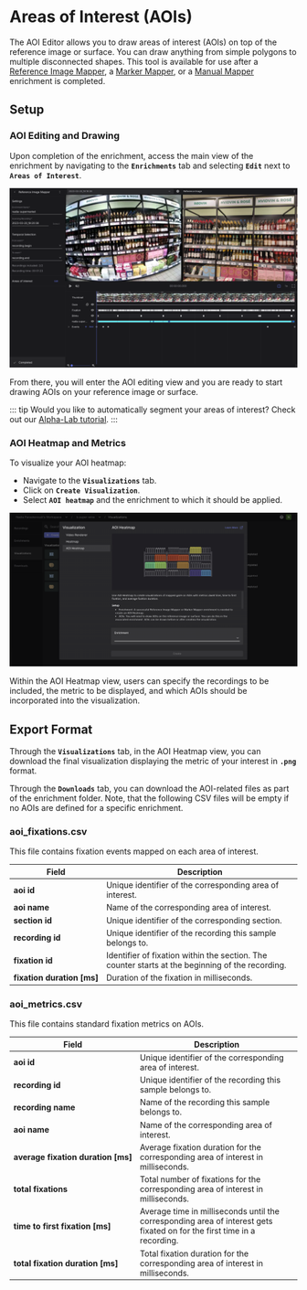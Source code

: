 # Areas of Interest (AOIs)

The AOI Editor allows you to draw areas of interest (AOIs) on top of the reference image or surface. You can draw anything from simple polygons to multiple disconnected shapes. This tool is available for use after a [Reference Image Mapper](/pupil-cloud/enrichments/reference-image-mapper/), a [Marker Mapper](/pupil-cloud/enrichments/marker-mapper/), or a [Manual Mapper](/pupil-cloud/enrichments/manual-mapper/) enrichment is completed.

## Setup

### AOI Editing and Drawing

Upon completion of the enrichment, access the main view of the enrichment by navigating to the **`Enrichments`** tab and selecting **`Edit`** next to **`Areas of Interest`**.

![Edit AOIs](./AOI_enrichment_view.png)

From there, you will enter the AOI editing view and you are ready to start drawing AOIs on your reference image or surface.

<Youtube src="tSzbBHG4Nag"/>

::: tip
Would you like to automatically segment your areas of interest? Check out our [Alpha-Lab tutorial](https://docs.pupil-labs.com/alpha-lab/gaze-metrics-in-aois/).
:::

### AOI Heatmap and Metrics

To visualize your AOI heatmap:

- Navigate to the **`Visualizations`** tab.
- Click on **`Create Visualization`**.
- Select **`AOI heatmap`** and the enrichment to which it should be applied.

![View AOI heatmap](./View_AOI_heatmap.png)

Within the AOI Heatmap view, users can specify the recordings to be included, the metric to be displayed, and which AOIs should be incorporated into the visualization.

<Youtube src="Rrb6OKmTCOs"/>

## Export Format

Through the **`Visualizations`** tab, in the AOI Heatmap view, you can download the final visualization displaying the metric of your interest in **`.png`** format.

Through the **`Downloads`** tab, you can download the AOI-related files as part of the enrichment folder. Note, that the following CSV files will be empty if no AOIs are defined for a specific enrichment.

### aoi_fixations.csv

This file contains fixation events mapped on each area of interest.

| Field                                | Description                                                                                      |
| ------------------------------------ | ------------------------------------------------------------------------------------------------ |
| **aoi id**                           | Unique identifier of the corresponding area of interest.                                         |
| **aoi name**                         | Name of the corresponding area of interest.                                                      |
| **section id**                       | Unique identifier of the corresponding section.                                                  |
| **recording id**                     | Unique identifier of the recording this sample belongs to.                                       |
| **fixation id**                      | Identifier of fixation within the section. The counter starts at the beginning of the recording. |
| **fixation&nbsp;duration&nbsp;[ms]** | Duration of the fixation in milliseconds.                                                        |

### aoi_metrics.csv

This file contains standard fixation metrics on AOIs.

| Field                                               | Description                                                                                                              |
| --------------------------------------------------- | ------------------------------------------------------------------------------------------------------------------------ |
| **aoi id**                                          | Unique identifier of the corresponding area of interest.                                                                 |
| **recording id**                                    | Unique identifier of the recording this sample belongs to.                                                               |
| **recording name**                                  | Name of the recording this sample belongs to.                                                                            |
| **aoi name**                                        | Name of the corresponding area of interest.                                                                              |
| **average&nbsp;fixation&nbsp;duration&nbsp;[ms]**   | Average fixation duration for the corresponding area of interest in milliseconds.                                        |
| **total fixations**                                 | Total number of fixations for the corresponding area of interest in milliseconds.                                        |
| **time&nbsp;to&nbsp;first&nbsp;fixation&nbsp;[ms]** | Average time in milliseconds until the corresponding area of interest gets fixated on for the first time in a recording. |
| **total&nbsp;fixation&nbsp;duration&nbsp;[ms]**     | Total fixation duration for the corresponding area of interest in milliseconds.                                          |
